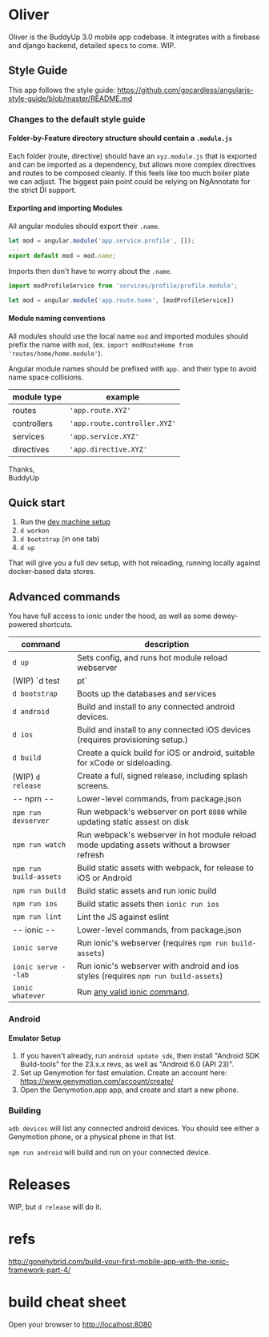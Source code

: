 # Oliver

Oliver is the BuddyUp 3.0 mobile app codebase.   It integrates with a firebase and django backend, detailed specs to come.  WIP.


## Style Guide

This app follows the style guide: https://github.com/gocardless/angularjs-style-guide/blob/master/README.md

### Changes to the default style guide

#### Folder-by-Feature directory structure should contain a `.module.js`
Each folder (route, directive) should have an `xyz.module.js` that is exported and can be imported as a dependency, but allows more complex directives and routes to be composed cleanly. If this feels like too much boiler plate we can adjust. The biggest pain point could be relying on NgAnnotate for the strict DI support.

#### Exporting and importing Modules
All angular modules should export their `.name`.

```js
let mod = angular.module('app.service.profile', []);
...
export default mod = mod.name;
```

Imports then don't have to worry about the `.name`.

```js
import modProfileService from 'services/profile/profile.module';

let mod = angular.module('app.route.home', [modProfileService])
```

#### Module naming conventions 
All modules should use the local name `mod` and imported modules should prefix the name with `mod`, (ex. `import modRouteHome from 'routes/home/home.module'`).

Angular module names should be prefixed with `app.` and their type to avoid name space collisions. 

| module type | example |
| ---- | ---- |
| routes | `'app.route.XYZ'` |
| controllers| `'app.route.controller.XYZ'` |
| services| `'app.service.XYZ'` |
| directives| `'app.directive.XYZ'` |

Thanks,  
BuddyUp

## Quick start

1. Run the [dev machine setup](https://github.com/buddyup/dev-setup)
2. `d workon`
3. `d bootstrap` (in one tab)
4. `d up`

That will give you a full dev setup, with hot reloading, running locally against docker-based data stores.


## Advanced commands

You have full access to ionic under the hood, as well as some dewey-powered shortcuts.


| command | description | 
| ---- | ----- |
| `d up` | Sets config, and runs hot module reload webserver |
| (WIP) `d test | pt` | Runs the full test suite, using polytester |
| `d bootstrap` | Boots up the databases and services |
| `d android` | Build and install to any connected android devices. |
| `d ios` | Build and install to any connected iOS devices (requires provisioning setup.) |
| `d build` | Create a quick build for iOS or android, suitable for xCode or sideloading. |
| (WIP) `d release` | Create a full, signed release, including splash screens. |
| -- npm -- | Lower-level commands, from package.json |
| `npm run devserver` | Run webpack's webserver on port `8080` while updating static assest on disk |
| `npm run watch` | Run webpack's webserver in hot module reload mode updating assets without a browser refresh |
| `npm run build-assets` | Build static assets with webpack, for release to iOS or Android |
| `npm run build` | Build static assets and run ionic build |
| `npm run ios` | Build static assets then `ionic run ios`  |
| `npm run lint` | Lint the JS against eslint |
| -- ionic -- | Lower-level commands, from package.json |
| `ionic serve` | Run ionic's webserver (requires `npm run build-assets`) |
| `ionic serve --lab` | Run ionic's webserver with android and ios styles (requires `npm run build-assets`) |
| `ionic whatever` | Run [any valid ionic command](http://ionicframework.com/docs/cli/). |


### Android

#### Emulator Setup


1. If you haven't already, run `android update sdk`, then install "Android SDK Build-tools" for the 23.x.x revs, as well as "Android 6.0 (API 23)".
2. Set up Genymotion for fast emulation.  Create an account here: https://www.genymotion.com/account/create/
4. Open the Genymotion.app app, and create and start a new phone.

### Building

`adb devices` will list any connected android devices.  You should see either a Genymotion phone, or a physical phone in that list.

`npm run android` will build and run on your connected device.

# Releases

WIP, but `d release` will do it.



# refs

http://gonehybrid.com/build-your-first-mobile-app-with-the-ionic-framework-part-4/


# build cheat sheet

Open your browser to [http://localhost:8080](http://localhost:8080)
